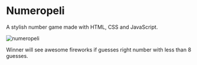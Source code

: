 # Numeropeli
A stylish number game made with HTML, CSS and JavaScript.

![numeropeli](https://user-images.githubusercontent.com/28114032/55753369-cc205580-5a52-11e9-883f-6c3cb585a3bc.png)


Winner will see awesome fireworks if guesses right number with less than 8 guesses.
